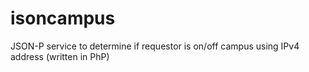 isoncampus
==========

JSON-P service to determine if requestor is on/off campus using IPv4 address (written in PhP)